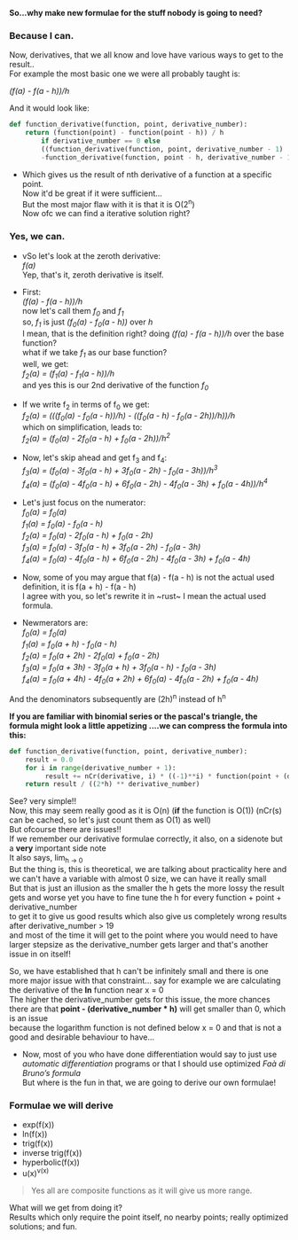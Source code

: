 **So...why make new formulae for the stuff nobody is going to need?**  
### Because I can.

Now, derivatives, that we all know and love have various ways to get to the result..  
For example the most basic one we were all probably taught is:

*(f(a) - f(a - h))/h*

And it would look like:
```python
def function_derivative(function, point, derivative_number):
    return (function(point) - function(point - h)) / h
        if derivative_number == 0 else
        ((function_derivative(function, point, derivative_number - 1)
        -function_derivative(function, point - h, derivative_number - 1)) / h)
```

- Which gives us the result of nth derivative of a function at a specific point.  
Now it'd be great if it were sufficient...  
But the most major flaw with it is that it is O(2<sup>n</sup>)  
Now ofc we can find a iterative solution right?

### Yes, we can.

- vSo let's look at the zeroth derivative:  
*f(a)*  
Yep, that's it, zeroth derivative is itself.

- First:  
*(f(a) - f(a - h))/h*  
now let's call them *f<sub>0</sub>* and *f<sub>1</sub>*  
so, *f<sub>1</sub>* is just *(f<sub>0</sub>(a) - f<sub>0</sub>(a - h))* over *h*  
I mean, that is the definition right? doing *(f(a) - f(a - h))/h* over the base function?  
what if we take *f<sub>1</sub>* as our base function?  
well, we get:  
*f<sub>2</sub>(a) = (f<sub>1</sub>(a) - f<sub>1</sub>(a - h))/h*  
and yes this is our 2nd derivative of the function *f<sub>0</sub>*

- If we write f<sub>2</sub> in terms of f<sub>0</sub> we get:  
*f<sub>2</sub>(a) = (((f<sub>0</sub>(a) - f<sub>0</sub>(a - h))/h) - ((f<sub>0</sub>(a - h) - f<sub>0</sub>(a - 2h))/h))/h*  
which on simplification, leads to:  
*f<sub>2</sub>(a) = (f<sub>0</sub>(a) - 2f<sub>0</sub>(a - h) + f<sub>0</sub>(a - 2h))/h<sup>2</sup>*

- Now, let's skip ahead and get f<sub>3</sub> and f<sub>4</sub>:  
*f<sub>3</sub>(a) = (f<sub>0</sub>(a) - 3f<sub>0</sub>(a - h) + 3f<sub>0</sub>(a - 2h) - f<sub>0</sub>(a - 3h))/h<sup>3</sup>*  
*f<sub>4</sub>(a) = (f<sub>0</sub>(a) - 4f<sub>0</sub>(a - h) + 6f<sub>0</sub>(a - 2h) - 4f<sub>0</sub>(a - 3h) + f<sub>0</sub>(a - 4h))/h<sup>4</sup>*  

- Let's just focus on the numerator:  
*f<sub>0</sub>(a) = f<sub>0</sub>(a)  
f<sub>1</sub>(a) = f<sub>0</sub>(a) - f<sub>0</sub>(a - h)  
f<sub>2</sub>(a) = f<sub>0</sub>(a) - 2f<sub>0</sub>(a - h) + f<sub>0</sub>(a - 2h)  
f<sub>3</sub>(a) = f<sub>0</sub>(a) - 3f<sub>0</sub>(a - h) + 3f<sub>0</sub>(a - 2h) - f<sub>0</sub>(a - 3h)  
f<sub>4</sub>(a) = f<sub>0</sub>(a) - 4f<sub>0</sub>(a - h) + 6f<sub>0</sub>(a - 2h) - 4f<sub>0</sub>(a - 3h) + f<sub>0</sub>(a - 4h)*

- Now, some of you may argue that f(a) - f(a - h) is not the actual used definition, it is f(a + h) - f(a - h)  
I agree with you, so let's rewrite it in ~rust~ I mean the actual used formula.  

- Newmerators are:  
*f<sub>0</sub>(a) = f<sub>0</sub>(a)  
f<sub>1</sub>(a) = f<sub>0</sub>(a + h) - f<sub>0</sub>(a - h)  
f<sub>2</sub>(a) = f<sub>0</sub>(a + 2h) - 2f<sub>0</sub>(a) + f<sub>0</sub>(a - 2h)  
f<sub>3</sub>(a) = f<sub>0</sub>(a + 3h) - 3f<sub>0</sub>(a + h) + 3f<sub>0</sub>(a - h) - f<sub>0</sub>(a - 3h)  
f<sub>4</sub>(a) = f<sub>0</sub>(a + 4h) - 4f<sub>0</sub>(a + 2h) + 6f<sub>0</sub>(a) - 4f<sub>0</sub>(a - 2h) + f<sub>0</sub>(a - 4h)*

And the denominators subsequently are (2h)<sup>n</sup> instead of h<sup>n</sup>

**If you are familiar with binomial series or the pascal's triangle, the formula might look a little **appetizing** ....we can compress the formula into this:**
```python
def function_derivative(function, point, derivative_number):
    result = 0.0
    for i in range(derivative_number + 1):
         result += nCr(derivative, i) * ((-1)**i) * function(point + (derivative_number - 2*i)*h)
    return result / ((2*h) ** derivative_number)
```

See? very simple!!  
Now, this may seem really good as it is O(n) (**if** the function is O(1)) (nCr(s) can be cached, so let's just count them as O(1) as well)  
But ofcourse there are issues!!  
If we remember our derivative formulae correctly, it also, on a sidenote but a **very** important side note  
It also says, lim<sub>h -> 0</sub>  
But the thing is, this is theoretical, we are talking about practicality here and we can't have a variable with almost 0 size, we can have it really small  
But that is just an illusion as the smaller the h gets the more lossy the result gets and worse yet you have to fine tune the h for every function + point + derivative_number  
to get it to give us good results which also give us completely wrong results after derivative_number > 19  
and most of the time it will get to the point where you would need to have larger stepsize as the derivative_number gets larger and that's another issue in on itself!  

So, we have established that h can't be infinitely small and there is one more major issue with that constraint...
say for example we are calculating the derivative of the **ln** function near x = 0  
The higher the derivative_number gets for this issue, the more chances there are that **point - (derivative_number * h)** will get smaller than 0, which is an issue  
because the logarithm function is not defined below x = 0 and that is not a good and desirable behaviour to have...

- Now, most of you who have done differentiation would say to just use *automatic differentiation* programs or that I should use optimized *Faà di Bruno’s formula*  
But where is the fun in that, we are going to derive our own formulae!

### Formulae we will derive
- exp(f(x))
- ln(f(x))
- trig(f(x))
- inverse trig(f(x))
- hyperbolic(f(x))
- u(x)<sup>v(x)</sup>  
> Yes all are composite functions as it will give us more range.

What will we get from doing it?  
Results which only require the point itself, no nearby points; really optimized solutions; and fun.
